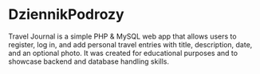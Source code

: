 # DziennikPodrozy
Travel Journal is a simple PHP &amp; MySQL web app that allows users to register, log in, and add personal travel entries with title, description, date, and an optional photo. It was created for educational purposes and to showcase backend and database handling skills.
